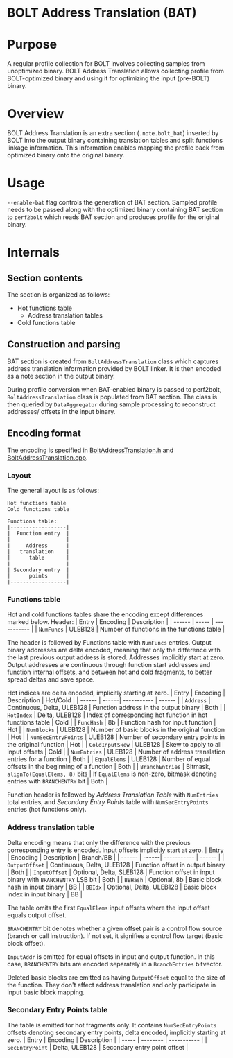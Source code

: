 # BOLT Address Translation (BAT)
# Purpose
A regular profile collection for BOLT involves collecting samples from
unoptimized binary. BOLT Address Translation allows collecting profile
from BOLT-optimized binary and using it for optimizing the input (pre-BOLT)
binary.

# Overview
BOLT Address Translation is an extra section (`.note.bolt_bat`) inserted by BOLT
into the output binary containing translation tables and split functions linkage
information. This information enables mapping the profile back from optimized
binary onto the original binary.

# Usage
`--enable-bat` flag controls the generation of BAT section. Sampled profile
needs to be passed along with the optimized binary containing BAT section to
`perf2bolt` which reads BAT section and produces profile for the original
binary.

# Internals
## Section contents
The section is organized as follows:
- Hot functions table
  - Address translation tables
- Cold functions table

## Construction and parsing
BAT section is created from `BoltAddressTranslation` class which captures
address translation information provided by BOLT linker. It is then encoded as a
note section in the output binary.

During profile conversion when BAT-enabled binary is passed to perf2bolt,
`BoltAddressTranslation` class is populated from BAT section. The class is then
queried by `DataAggregator` during sample processing to reconstruct addresses/
offsets in the input binary.

## Encoding format
The encoding is specified in
[BoltAddressTranslation.h](/bolt/include/bolt/Profile/BoltAddressTranslation.h)
and [BoltAddressTranslation.cpp](/bolt/lib/Profile/BoltAddressTranslation.cpp).

### Layout
The general layout is as follows:
```
Hot functions table
Cold functions table

Functions table:
|------------------|
|  Function entry  |
|                  |
|     Address      |
|   translation    |
|      table       |
|                  |
| Secondary entry  |
|      points      |
|------------------|

```

### Functions table
Hot and cold functions tables share the encoding except differences marked below.
Header:
| Entry  | Encoding | Description |
| ------ | ----- | ----------- |
| `NumFuncs` | ULEB128 | Number of functions in the functions table |

The header is followed by Functions table with `NumFuncs` entries.
Output binary addresses are delta encoded, meaning that only the difference with
the last previous output address is stored. Addresses implicitly start at zero.
Output addresses are continuous through function start addresses and function
internal offsets, and between hot and cold fragments, to better spread deltas
and save space.

Hot indices are delta encoded, implicitly starting at zero.
| Entry  | Encoding | Description | Hot/Cold |
| ------ | ------| ----------- | ------ |
| `Address` | Continuous, Delta, ULEB128 | Function address in the output binary | Both |
| `HotIndex` | Delta, ULEB128 | Index of corresponding hot function in hot functions table | Cold |
| `FuncHash` | 8b | Function hash for input function | Hot |
| `NumBlocks` | ULEB128 | Number of basic blocks in the original function | Hot |
| `NumSecEntryPoints` | ULEB128 | Number of secondary entry points in the original function | Hot |
| `ColdInputSkew` | ULEB128 | Skew to apply to all input offsets | Cold |
| `NumEntries` | ULEB128 | Number of address translation entries for a function | Both |
| `EqualElems` | ULEB128 | Number of equal offsets in the beginning of a function | Both |
| `BranchEntries` | Bitmask, `alignTo(EqualElems, 8)` bits | If `EqualElems` is non-zero, bitmask denoting entries with `BRANCHENTRY` bit | Both |

Function header is followed by *Address Translation Table* with `NumEntries`
total entries, and *Secondary Entry Points* table with `NumSecEntryPoints`
entries (hot functions only).

### Address translation table
Delta encoding means that only the difference with the previous corresponding
entry is encoded. Input offsets implicitly start at zero.
| Entry  | Encoding | Description | Branch/BB |
| ------ | ------| ----------- | ------ |
| `OutputOffset` | Continuous, Delta, ULEB128 | Function offset in output binary | Both |
| `InputOffset` | Optional, Delta, SLEB128 | Function offset in input binary with `BRANCHENTRY` LSB bit | Both |
| `BBHash` | Optional, 8b | Basic block hash in input binary | BB |
| `BBIdx`  | Optional, Delta, ULEB128 | Basic block index in input binary | BB |

The table omits the first `EqualElems` input offsets where the input offset
equals output offset.

`BRANCHENTRY` bit denotes whether a given offset pair is a control flow source
(branch or call instruction). If not set, it signifies a control flow target
(basic block offset).

`InputAddr` is omitted for equal offsets in input and output function. In this
case, `BRANCHENTRY` bits are encoded separately in a `BranchEntries` bitvector.

Deleted basic blocks are emitted as having `OutputOffset` equal to the size of
the function. They don't affect address translation and only participate in
input basic block mapping.

### Secondary Entry Points table
The table is emitted for hot fragments only. It contains `NumSecEntryPoints`
offsets denoting secondary entry points, delta encoded, implicitly starting at zero.
| Entry | Encoding | Description |
| ----- | -------- | ----------- |
| `SecEntryPoint` | Delta, ULEB128 | Secondary entry point offset |
